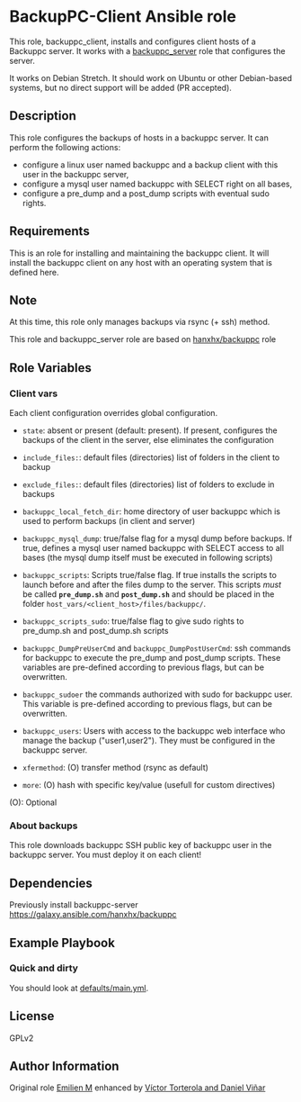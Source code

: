 BackupPC-Client Ansible role
============================

This role, backuppc_client, installs and configures client hosts of a Backuppc server. It works with a [backuppc_server](https://github.com/UdelaRInterior/ansible-backuppc) role that configures the server. 

It works on Debian Stretch. It should work on Ubuntu or other Debian-based systems, but no direct support will be added (PR accepted).

Description
------------

This role configures the backups of hosts in a backuppc server.  It can perform the following actions: 
- configure a linux user named backuppc and a backup client with this user in the backuppc server, 
- configure a mysql user named backuppc with SELECT right on all bases,
- configure a pre_dump and a post_dump scripts with eventual sudo rights. 


Requirements
------------

This is an role for installing and maintaining the backuppc client. It will install the backuppc client on any host with an operating system that is defined here.

Note
----

At this time, this role only manages backups via rsync (+ ssh) method.

This role and backuppc_server role are based on [hanxhx/backuppc](https://galaxy.ansible.com/hanxhx/backuppc) role

Role Variables
--------------

### Client vars

Each client configuration overrides global configuration.

- `state`: absent or present (default: present). If present, configures the backups of the client in the server, else eliminates the configuration 
- `include_files:`: default files (directories) list of folders in the client to backup
- `exclude_files:`: default files (directories) list of folders to exclude in backups
- `backuppc_local_fetch_dir`:  home directory of user backuppc which is used to perform backups (in client and server) 

- `backuppc_mysql_dump`:  true/false flag for a mysql dump before backups. If true, defines a mysql user named backuppc with SELECT access to all bases (the mysql dump itself must be executed in following scripts)
- `backuppc_scripts`: Scripts true/false flag. If true installs the scripts to launch before and after the files dump to the server. This scripts _must_ be called **`pre_dump.sh`** and **`post_dump.sh`** and should be placed in the folder `host_vars/<client_host>/files/backuppc/`.
- `backuppc_scripts_sudo`: true/false flag to give sudo rights to pre_dump.sh and post_dump.sh scripts
- `backuppc_DumpPreUserCmd` and `backuppc_DumpPostUserCmd`: ssh commands for backuppc to execute the pre_dump and post_dump scripts. These variables are pre-defined according to previous flags, but can be overwritten.
- `backuppc_sudoer` the commands authorized with sudo for backuppc user. This variable is pre-defined according to previous flags, but can be overwritten. 

- `backuppc_users`: Users with access to the backuppc web interface who manage the backup ("user1,user2"). They must be configured in the backuppc server. 

- `xfermethod`: (O) transfer method (rsync as default)
- `more`: (O) hash with specific key/value (usefull for custom directives)

(O): Optional

### About backups

This role downloads backuppc SSH public key of backuppc user in the backuppc server. You must deploy it on each client!

Dependencies
------------

Previously install backuppc-server https://galaxy.ansible.com/hanxhx/backuppc

Example Playbook
----------------

### Quick and dirty

You should look at [defaults/main.yml](defaults/main.yml).

License
-------

GPLv2

Author Information
------------------

Original role [Emilien M](https://github.com/HanXHX) enhanced by [Víctor Torterola and Daniel Viñar](https://github.com/UdelaRInterior)